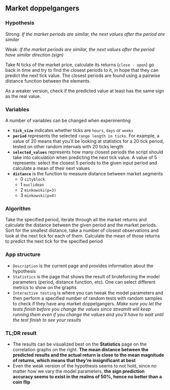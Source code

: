 ## Market doppelgangers
### Hypothesis

Strong: _If the market periods are similar, the next values after the period are similar_

Weak: _If the market periods are similar, the next values after the period have similar direction (sign)_

Take N ticks of the market price, calculate its returns (`close - open`) 
go back in time and try to find the closest periods to it, in hope that they can predict the next tick value.
The closest periods are found using a pairwise distance function between the elements. 

As a weaker version, 
check if the predicted value at least has the same sign as the real value.


### Variables
A number of variables can be changed when experimenting

- __`tick_size`__ indicates whether ticks are `hours`, `days` or `weeks`
- __`period`__ represents the selected `range length in ticks`. For example, a value of 20 means that
you'll be looking at statistics for a 20 tick period, tested on other random intervals with 20 ticks length
- __`selected_values`__ represents how many closest periods the script should take into calculation
when predicting the next tick value. A value of 5 represents: select the closest 5 periods to the given input period
and calculate a mean of their next values
- __`distance`__ is the function to measure distance between market segments
   - 0 `cityblock`
   - 1 `euclidean`
   - 2 `minkowski(p=3)`
   - 3 `minkowski(p=4)`


### Algorithm
Take the specified period, iterate through all the market returns and calculate the distance
between the given period and the market periods. Sort for the smallest distance, take a number of 
closest observations and look at the next tick for each of them. Calculate the mean of those returns
to predict the next tick for the specified period


### App structure

- `Description` is the current page and provides information about the hypothesis
- `Statistics` is the page that shows the result of bruteforcing the model parameters 
(period, distance function, etc). One can select different metrics to show on the graphs
- `Interactive testing` is where you can tweak the model parameters and then perform a specified number of
random tests with random samples to check if they have any market doppelgangers. _Make sure you
let the tests finish before you change the values since streamlit will keep running them even if you 
change the values and you'll have to wait until the test finish to see your results_


### TL;DR result

- The results can be visualized best on the __Statistics__ page on the correlation graphs on
the right. __The mean distance between the predicted results and the actual return is close to
the mean magnitude of returns, which means that they're insignificant at best__
- Even the weak version of the hypothesis seems to not hold, since no matter how we vary the
model parameters, __the sign prediction accuracy seems to exist in the realms of 50%, hence no better
than a coin flip__
